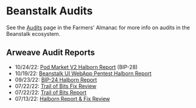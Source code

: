 # Beanstalk Audits

See the [Audits](https://docs.bean.money/protocol-resources/audits) page in the Farmers' Almanac for more info on audits in the Beanstalk ecosystem.

## Arweave Audit Reports

* 10/24/22: [Pod Market V2 Halborn Report](https://arweave.net/uLGh_LVOcWbm_e-Z-gdrsGqueqUKHJPI3A7YuoFKUQI) (BIP-28)
* 10/19/22: [Beanstalk UI WebApp Pentest Halborn Report](https://arweave.net/o3PO8IqR0EFtkjmgATMXbMkMaZL3AcWYnHYq7XT8U3Q)
* 09/23/22: [BIP-24 Halborn Report](https://arweave.net/9CX_DCDceBugfmpHhxlL85gkCn-4Yu0eQQQsZ9ckY8w)
* 07/22/22: [Trail of Bits Fix Review](https://arweave.net/5I9RndHbz5X1x785-jQ3IeVcv-LuB-EmpKCsJGa9OuA)
* 07/22/22: [Trail of Bits Report](https://arweave.net/5EH9Bl7dtI7B3Ws5l-dTezISNegODxAw6VHcb7JlHW8)
* 07/13/22: [Halborn Report & Fix Review](https://arweave.net/0Ad4kyk1DtiPOa5swQu6rxQzzfbdUq5_fxhk4LLO8L0)
